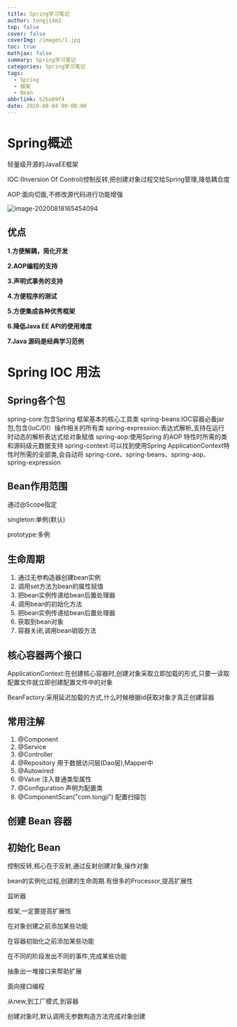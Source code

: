 ```yaml
---
title: Spring学习笔记
author: tongji4m3
top: false
cover: false
coverImg: /images/1.jpg
toc: true
mathjax: false
summary: Spring学习笔记
categories: Spring学习笔记
tags:
  - Spring
  - 框架
  - Bean
abbrlink: 52ba89f4
date: 2020-08-04 00:00:00
---
```


# Spring概述

轻量级开源的JavaEE框架

IOC:(Inversion Of Control)控制反转,把创建对象过程交给Spring管理,降低耦合度

AOP:面向切面,不修改源代码进行功能增强

![image-20200818165454094](https://tongji4m3.oss-cn-beijing.aliyuncs.com/image-20200818165454094.png)



## 优点

**1.方便解耦，简化开发**

**2.AOP编程的支持**

**3.声明式事务的支持**

**4.方便程序的测试**

**5.方便集成各种优秀框架**

**6.降低Java EE API的使用难度**

**7.Java 源码是经典学习范例**




# Spring IOC 用法
## Spring各个包
spring-core:包含Spring 框架基本的核心工具类
spring-beans:IOC容器必备jar包,包含(IoC/DI）操作相关的所有类
spring-expression:表达式解析,支持在运行时动态的解析表达式给对象赋值
spring-aop:使用Spring 的AOP 特性时所需的类和源码级元数据支持
spring-context:可以找到使用Spring ApplicationContext特性时所需的全部类,会自动将 spring-core、spring-beans、spring-aop、spring-expression
## Bean作用范围

通过@Scope指定

singleton:单例(默认)

prototype:多例

## 生命周期

1. 通过无参构造器创建bean实例
2. 调用set方法为bean的属性赋值
3. 把bean实例传递给bean后置处理器
4. 调用bean的初始化方法
5. 把bean实例传递给bean后置处理器
6. 获取到bean对象
7. 容器关闭,调用bean销毁方法

## 核心容器两个接口

ApplicationContext:在创建核心容器时,创建对象采取立即加载的形式,只要一读取配置文件就立即创建配置文件中的对象

BeanFactory:采用延迟加载的方式,什么时候根据id获取对象才真正创建容器

## 常用注解
1. @Component
2. @Service
3. @Controller
4. @Repository 用于数据访问层(Dao层),Mapper中
5. @Autowired
6. @Value 注入普通类型属性
7. @Configuration 声明为配置类
8. @ComponentScan("com.tongji") 配置扫描包






## 创建 Bean 容器

## 初始化 Bean





控制反转,核心在于反射,通过反射创建对象,操作对象

bean的实例化过程,创建的生命周期.有很多的Processor,提高扩展性

监听器

框架,一定要提高扩展性



在对象创建之前添加某些功能

在容器初始化之前添加某些功能

在不同的阶段发出不同的事件,完成某些功能

抽象出一堆接口来帮助扩展

面向接口编程



从new,到工厂模式,到容器



创建对象时,默认调用无参数构造方法完成对象创建